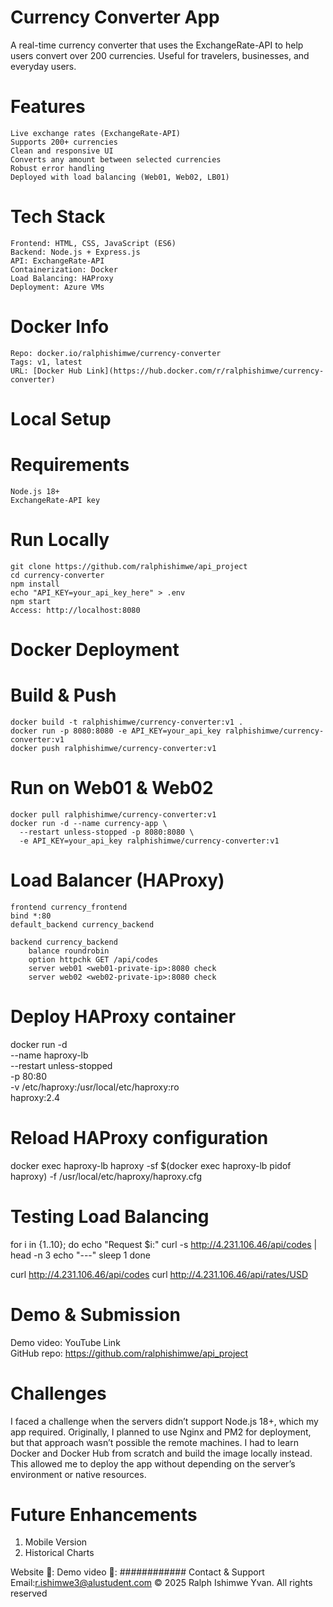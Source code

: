 # Currency Converter App
A real-time currency converter that uses the ExchangeRate-API to help users convert over 200 currencies. Useful for travelers, businesses, and everyday users.

# Features
    Live exchange rates (ExchangeRate-API)
    Supports 200+ currencies    
    Clean and responsive UI    
    Converts any amount between selected currencies    
    Robust error handling    
    Deployed with load balancing (Web01, Web02, LB01)

# Tech Stack
    Frontend: HTML, CSS, JavaScript (ES6)    
    Backend: Node.js + Express.js    
    API: ExchangeRate-API    
    Containerization: Docker    
    Load Balancing: HAProxy    
    Deployment: Azure VMs

# Docker Info
    Repo: docker.io/ralphishimwe/currency-converter    
    Tags: v1, latest    
    URL: [Docker Hub Link](https://hub.docker.com/r/ralphishimwe/currency-converter)

# Local Setup
    
# Requirements
    Node.js 18+
    ExchangeRate-API key

# Run Locally
    git clone https://github.com/ralphishimwe/api_project
    cd currency-converter
    npm install
    echo "API_KEY=your_api_key_here" > .env
    npm start
    Access: http://localhost:8080

# Docker Deployment

# Build & Push
    docker build -t ralphishimwe/currency-converter:v1 .
    docker run -p 8080:8080 -e API_KEY=your_api_key ralphishimwe/currency-converter:v1
    docker push ralphishimwe/currency-converter:v1

# Run on Web01 & Web02
    docker pull ralphishimwe/currency-converter:v1
    docker run -d --name currency-app \
      --restart unless-stopped -p 8080:8080 \
      -e API_KEY=your_api_key ralphishimwe/currency-converter:v1
      
# Load Balancer (HAProxy)
    frontend currency_frontend
    bind *:80
    default_backend currency_backend

    backend currency_backend
        balance roundrobin
        option httpchk GET /api/codes
        server web01 <web01-private-ip>:8080 check
        server web02 <web02-private-ip>:8080 check

# Deploy HAProxy container
docker run -d \
  --name haproxy-lb \
  --restart unless-stopped \
  -p 80:80 \
  -v /etc/haproxy:/usr/local/etc/haproxy:ro \
  haproxy:2.4

# Reload HAProxy configuration
docker exec haproxy-lb haproxy -sf $(docker exec haproxy-lb pidof haproxy) -f /usr/local/etc/haproxy/haproxy.cfg


# Testing Load Balancing
  for i in {1..10}; do 
  echo "Request $i:"
  curl -s http://4.231.106.46/api/codes | head -n 3
  echo "---"
  sleep 1
  done

  curl http://4.231.106.46/api/codes
  curl http://4.231.106.46/api/rates/USD

# Demo & Submission
  Demo video: YouTube Link  
  GitHub repo: https://github.com/ralphishimwe/api_project

# Challenges
  I faced a challenge when the servers didn’t support Node.js 18+, which my app required. Originally, I planned to use Nginx and PM2 for deployment, but that approach wasn’t possible the remote machines. I had to learn Docker and Docker Hub from scratch and build the image locally instead. This allowed me to deploy the app without depending on the server’s environment or native resources. 

# Future Enhancements
  1. Mobile Version
  2. Historical Charts


Website 🔗:
Demo video 🔗: ############
Contact & Support Email:r.ishimwe3@alustudent.com
© 2025 Ralph Ishimwe Yvan. All rights reserved

